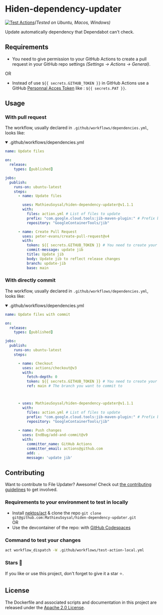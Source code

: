 # Hiden-dependency-updater
[![Test Actions](https://github.com/MathieuSoysal/hiden-dependency-updater/actions/workflows/test-action-final.yml/badge.svg)](https://github.com/MathieuSoysal/hiden-dependency-updater/actions/workflows/test-action-final.yml)*(Tested on Ubuntu, Macos, Windows)*


Update automatically dependency that Dependabot can't check.

## Requirements
- You need to give permission to your GitHub Actions to create a pull request in your GitHub repo settings *(Settings -> Actions -> General)*.   

OR


- Instead of use `${{ secrets.GITHUB_TOKEN }}` in GitHub Actions use a GitHub [Personnal Acces Token](https://docs.github.com/en/authentication/keeping-your-account-and-data-secure/creating-a-personal-access-token#creating-a-fine-grained-personal-access-token) like : `${{ secrets.PAT }}`.

## Usage

### With pull request

The workflow, usually declared in `.github/workflows/dependencies.yml`, looks like:

<details open>

<summary>.github/workflows/dependencies.yml</summary>

```YAML
name: Update files

on:
  release:
    types: [published]

jobs:
  publish:
    runs-on: ubuntu-latest
    steps:
      - name: Update files

        uses: MathieuSoysal/hiden-dependency-updater@v1.1.1
        with:
          files: action.yml # List of files to update
          prefix: "com.google.cloud.tools:jib-maven-plugin:" # Prefix before the version, default is: ""
          repository: "GoogleContainerTools/jib"

      - name: Create Pull Request
        uses: peter-evans/create-pull-request@v4
        with:
          token: ${{ secrets.GITHUB_TOKEN }} # You need to create your own token with pull request rights
          commit-message: update jib
          title: Update jib
          body: Update jib to reflect release changes
          branch: update-jib
          base: main
```
</details>

### With directly commit

The workflow, usually declared in `.github/workflows/dependencies.yml`, looks like:

<details open>
<summary>.github/workflows/dependencies.yml</summary>



```YAML
name: Update files with commit

on:
  release:
    types: [published]

jobs:
  publish:
    runs-on: ubuntu-latest
    steps:

      - name: Checkout
        uses: actions/checkout@v3
        with:
          fetch-depth: 0
          token: ${{ secrets.GITHUB_TOKEN }} # You need to create your own token with commit rights
          ref: main # The branch you want to commit to



      - uses: MathieuSoysal/hiden-dependency-updater@v1.1.1
        with:
          files: action.yml # List of files to update
          prefix: "com.google.cloud.tools:jib-maven-plugin:" # Prefix before the version, default is: ""
          repository: "GoogleContainerTools/jib"
      
      - name: Push changes
        uses: EndBug/add-and-commit@v9
        with:
          committer_name: GitHub Actions
          committer_email: actions@github.com
          add: .
          message: 'update jib'
```
</details>

## Contributing

Want to contribute to File Updater? Awesome! Check out [the contributing guidelines](CONTRIBUTING.md) to get involved.

### Requirements to your environment to test in locally

- Install [nektos/act](https://github.com/nektos/act) & clone the repo `git clone git@github.com:MathieuSoysal/hiden-dependency-updater.git`  
OR
- Use the devcontainer of the repo: with [GitHub Codespaces](https://github.com/codespaces/new?hide_repo_select=true&ref=main&repo=601249707)

### Command to test your changes

```bash
act workflow_dispatch -W .github/workflows/test-action-local.yml
```

### Stars 🎇

If you like or use this project, don't forget to give it a star ⭐️.

## License
The Dockerfile and associated scripts and documentation in this project are released under the [Apache 2.0 License](https://github.com/MathieuSoysal/hiden-dependency-updater/blob/main/LICENSE).
